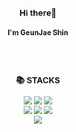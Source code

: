 
<div align = "center">
  
### Hi there👋
#### I'm GeunJae Shin
<!--[![Top Langs](https://github-readme-stats.vercel.app/api/top-langs/?username=Boknami&layout=compact)](https://github.com/Boknami/github-readme-stats)-->
<br/><br/>
  
<div align=center><h3>📚 STACKS</h3></div>

<div align=center> 
  <img src="https://img.shields.io/badge/뱃지레이블-배경색?style=뱃지모양&logo=로고&logoColor=로고색상"/>
  <img src="https://img.shields.io/badge/Flutter-02569B?style=for-the-badge&logo=flutter&logoColor=white">
  <img src="https://img.shields.io/badge/Kotlin-#7F52FF?style=for-the-badge&logo=kotlin&logoColor=white">
  </br>
  <img src="https://img.shields.io/badge/C-FFCA28?style=for-the-badge&logo=c&logoColor=white">
  <img src="https://img.shields.io/badge/Java-007396?style=for-the-badge&logo=Java&logoColor=white">
  <img src="https://img.shields.io/badge/Python-181717?style=for-the-badge&logo=Python&logoColor=white">
   </br>
  <img src="https://img.shields.io/badge/Github-181717?style=for-the-badge&logo=github&logoColor=white">

  <br>
  
  <br/><br/>
  
</div>
  
</div>
 

